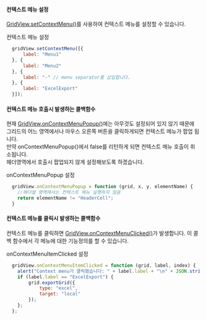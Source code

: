 #### 컨텍스트 메뉴 설정
 [GridView.setContextMenu()](http://help.realgrid.com/api/GridBase/setContextMenu/)를 사용하여 컨텍스트 메뉴를 설정할 수 있습니다.

<a class="btn primary small round lowercase" id="btnSetContextMenu">컨텍스트 메뉴 설정</a>

```js
  gridView.setContextMenu([{
      label: "Menu1"
  }, {
      label: "Menu2"
  }, {
      label: "-" // menu separator를 삽입합니다.
  }, {
      label: "ExcelExport"
  }]);
```

#### 컨텍스트 메뉴 호출시 발생하는 콜백함수
현재 [GridView.onContextMenuPopup()](http://help.realgrid.com/api/GridBase/onContextMenuPopup/)에는 아무것도 설정되어 있지 않기 때문에 그리드의 어느 영역에서나 마우스 오른쪽 버튼을 클릭하게되면 컨텍스트 메뉴가 팝업 됩니다.  
만약 onContextMenuPopup()에서 false를 리턴하게 되면 컨텍스트 메뉴 호출이 취소됩니다.  
헤더영역에서 호출시 팝업되지 않게 설정해보도록 하겠습니다.

<a class="btn primary small round lowercase" id="btnOnContextMenuPopup">onContextMenuPopup 설정</a>

```js
  gridView.onContextMenuPopup = function (grid, x, y, elementName) {
    //헤더셀 영역에서는 컨텍스트 메뉴 실행하지 않음
    return elementName != "HeaderCell";
  }
```


#### 컨텍스트 메뉴를 클릭시 발생하는 콜백함수
컨텍스트 메뉴를 클릭하면 [GridView.onContextMenuClicked()](http://help.realgrid.com/api/GridBase/onContextMenuClicked/)가 발생합니다. 이 콜백 함수에서 각 메뉴에 대한 기능정의를 할 수 있습니다.  

<a class="btn primary small round lowercase" id="btnOnContextMenuItemClicked">onContextMenuItemClicked 설정</a>

```js
  gridView.onContextMenuItemClicked = function (grid, label, index) {
    alert("Context menu가 클릭됐습니다: " + label.label + "\n" + JSON.stringify(index));
    if (label.label == "ExcelExport") {
        grid.exportGrid({
            type: "excel",
            target: "local"
        });
    };
  };
```


<script>

  $('#btnSetContextMenu').click(function() {
    gridView.setContextMenu([{
        label: "Menu1"
    }, {
        label: "Menu2"
    }, {
        label: "-" // menu separator를 삽입합니다.
    }, {
        label: "ExcelExport"
    }]);
  });

  $('#btnOnContextMenuPopup').click(function() {
    gridView.onContextMenuPopup = function (grid, x, y, elementName) {
      //헤더셀 영역에서는 컨텍스트 메뉴 실행하지 않음
      return elementName != "HeaderCell";
    }
  });

  $('#btnOnContextMenuItemClicked').click(function() {
    gridView.onContextMenuItemClicked = function (grid, label, index) {
      alert("Context menu가 클릭됐습니다: " + label.label + "\n" + JSON.stringify(index));
      if (label.label == "ExcelExport") {
          grid.exportGrid({
              type: "excel",
              target: "local"
          });
      };
    };
  });

</script>
